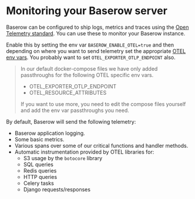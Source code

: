 # Monitoring your Baserow server 

Baserow can be configured to ship logs, metrics and traces using
the [Open Telemetry standard](https://opentelemetry.io/). You can use these to monitor
your Baserow instance.

Enable this by setting the env var `BASEROW_ENABLE_OTEL=true` and then depending on
where you want to send telemetry set the
appropriate [OTEL env vars](https://opentelemetry.io/docs/reference/specification/sdk-environment-variables/#general-sdk-configuration).
You probably want to set `OTEL_EXPORTER_OTLP_ENDPOINT` also.
> In our default docker-compose files we have only added passthroughs for the following
> OTEL specific env vars.
> * OTEL_EXPORTER_OTLP_ENDPOINT
> * OTEL_RESOURCE_ATTRIBUTES
>
> If you want to use more, you need to edit the compose files
> yourself and add the env var passthroughs you need.

By default, Baserow will send the following telemetry:

- Baserow application logging. 
- Some basic metrics.
- Various spans over some of our critical functions and handler methods.
- Automatic instrumentation provided by OTEL libraries for:
    - S3 usage by the `botocore` library
    - SQL queries
    - Redis queries
    - HTTP queries
    - Celery tasks
    - Django requests/responses

